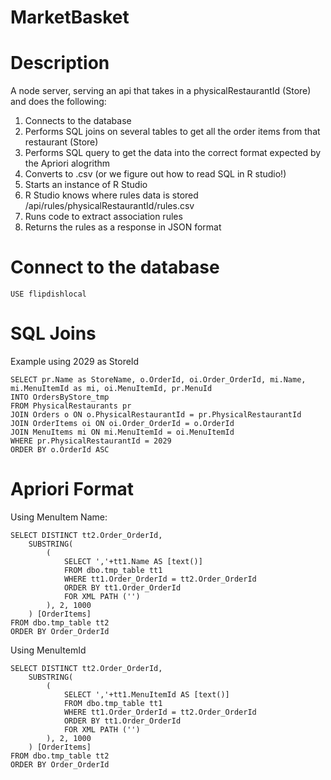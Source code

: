 # MarketBasket

# Description
A node server, serving an api that takes in a physicalRestaurantId (Store) and does the following:
1. Connects to the database
2. Performs SQL joins on several tables to get all the order items from that restaurant (Store)
3. Performs SQL query to get the data into the correct format expected by the Apriori alogrithm
4. Converts to .csv (or we figure out how to read SQL in R studio!)
5. Starts an instance of R Studio
6. R Studio knows where rules data is stored /api/rules/physicalRestaurantId/rules.csv
7. Runs code to extract association rules 
8. Returns the rules as a response in JSON format

# Connect to the database

```
USE flipdishlocal
```

# SQL Joins
Example using 2029 as StoreId

```
SELECT pr.Name as StoreName, o.OrderId, oi.Order_OrderId, mi.Name, mi.MenuItemId as mi, oi.MenuItemId, pr.MenuId
INTO OrdersByStore_tmp
FROM PhysicalRestaurants pr
JOIN Orders o ON o.PhysicalRestaurantId = pr.PhysicalRestaurantId
JOIN OrderItems oi ON oi.Order_OrderId = o.OrderId
JOIN MenuItems mi ON mi.MenuItemId = oi.MenuItemId
WHERE pr.PhysicalRestaurantId = 2029
ORDER BY o.OrderId ASC
```



# Apriori Format
Using MenuItem Name:
```
SELECT DISTINCT tt2.Order_OrderId,
	SUBSTRING(
		(
			SELECT ','+tt1.Name AS [text()]
			FROM dbo.tmp_table tt1
			WHERE tt1.Order_OrderId = tt2.Order_OrderId
			ORDER BY tt1.Order_OrderId
			FOR XML PATH ('')
		), 2, 1000
	) [OrderItems]
FROM dbo.tmp_table tt2
ORDER BY Order_OrderId
```

Using MenuItemId
```
SELECT DISTINCT tt2.Order_OrderId,
	SUBSTRING(
		(
			SELECT ','+tt1.MenuItemId AS [text()]
			FROM dbo.tmp_table tt1
			WHERE tt1.Order_OrderId = tt2.Order_OrderId
			ORDER BY tt1.Order_OrderId
			FOR XML PATH ('')
		), 2, 1000
	) [OrderItems]
FROM dbo.tmp_table tt2
ORDER BY Order_OrderId
```


